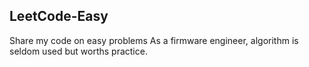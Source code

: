 ## LeetCode-Easy
Share my code on easy problems
As a firmware engineer, algorithm is seldom used but worths practice.  
